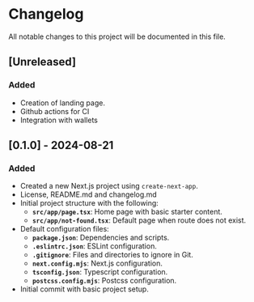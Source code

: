 # Changelog

All notable changes to this project will be documented in this file.

## [Unreleased]

### Added

- Creation of landing page.
- Github actions for CI
- Integration with wallets

## [0.1.0] - 2024-08-21

### Added

- Created a new Next.js project using `create-next-app`.
- License, README.md and changelog.md
- Initial project structure with the following:
  - **`src/app/page.tsx`**: Home page with basic starter content.
  - **`src/app/not-found.tsx`**: Default page when route does not exist.
- Default configuration files:
  - **`package.json`**: Dependencies and scripts.
  - **`.eslintrc.json`**: ESLint configuration.
  - **`.gitignore`**: Files and directories to ignore in Git.
  - **`next.config.mjs`**: Next.js configuration.
  - **`tsconfig.json`**: Typescript configuration.
  - **`postcss.config.mjs`**: Postcss configuration.
- Initial commit with basic project setup.
